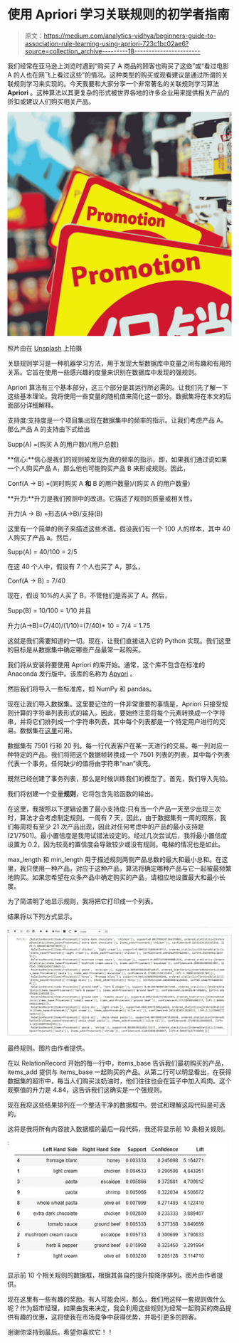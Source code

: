 # 使用 Apriori 学习关联规则的初学者指南

> 原文：<https://medium.com/analytics-vidhya/beginners-guide-to-association-rule-learning-using-apriori-723c1bc02ae6?source=collection_archive---------18----------------------->

我们经常在亚马逊上浏览时遇到“购买了 A 商品的顾客也购买了这些”或“看过电影 A 的人也在网飞上看过这些”的情况。这种类型的购买或观看建议是通过所谓的关联规则学习来实现的。今天我要和大家分享一个非常著名的关联规则学习算法 **Apriori** 。这种算法以其更复杂的形式被世界各地的许多企业用来提供相关产品的折扣或建议人们购买相关产品。

![](img/13d5d368aa99d5d6373d7e5d85ea817f.png)

照片由在 [Unsplash](https://unsplash.com?utm_source=medium&utm_medium=referral) 上拍摄

关联规则学习是一种机器学习方法，用于发现大型数据库中变量之间有趣和有用的关系。它旨在使用一些感兴趣的度量来识别在数据库中发现的强规则。

Apriori 算法有三个基本部分，这三个部分是其运行所必需的。让我们先了解一下这些基本理论。我将使用一些变量的随机值来简化这一部分。数据集将在本文的后面部分详细解释。

支持度:支持度是一个项目集出现在数据集中的频率的指示。让我们考虑产品 A。那么产品 A 的支持由下式给出

Supp(A) =(购买 A 的用户数)/(用户总数)

**信心:**信心是我们的规则被发现为真的频率的指示，即，如果我们通过说如果一个人购买产品 A，那么他也可能购买产品 B 来形成规则。因此，

Conf(A → B) =(同时购买 A **和** B 的用户数量)/(购买 A 的用户数量)

**升力:**升力是我们预测中的改进。它描述了规则的质量或相关性。

升力(A → B) =形态(A→B)/支持(B)

这里有一个简单的例子来描述这些术语。假设我们有一个 100 人的样本，其中 40 人购买了产品 a。然后，

Supp(A) = 40/100 = 2/5

在这 40 个人中，假设有 7 个人也买了 A，那么，

Conf(A → B) = 7/40

现在，假设 10%的人买了 B，不管他们是否买了 A。然后，

Supp(B) = 10/100 = 1/10 并且

升力(A→B)=(7/40)/(1/10)=(7/40)* 10 = 7/4 = 1.75

这就是我们需要知道的一切。现在，让我们直接进入它的 Python 实现。我们这里的目标是从数据集中确定哪些产品最常一起购买。

我们将从安装将要使用 Apriori 的库开始。通常，这个库不包含在标准的 Anaconda 发行版中。该库的名称为 [Apyori](https://pypi.org/project/apyori/) 。

然后我们将导入一些标准库，如 NumPy 和 pandas。

现在让我们导入数据集。这里要记住的一件非常重要的事情是，Apriori 只接受规则计算的字符串列表形式的输入。因此，要始终注意将每个元素转换成一个字符串，并将它们排列成一个字符串列表，其中每个列表都是一个特定用户进行的交易。数据集在[这里](https://drive.google.com/file/d/1iHPLs2m5o-b5yzRZEi7aVo5KPQkuNyDU/view?usp=sharing)可用。

数据集有 7501 行和 20 列。每一行代表客户在某一天进行的交易。每一列对应一种特定的产品。我们将把这个数据帧转换成一个 7501 列表的列表，其中每个列表代表一个事务。任何缺少的值将由字符串“nan”填充。

既然已经创建了事务列表，那么是时候训练我们的模型了。首先，我们导入先验。

我们将创建一个变量**规则**，它将包含先验函数的输出。

在这里，我按照以下逻辑设置了最小支持度:只有当一个产品一天至少出现三次时，算法才会考虑制定规则。一周有 7 天，因此，由于数据集有一周的观察，我们每周将有至少 21 次产品出现，因此对任何考虑中的产品的最小支持是(21/7501)。最小置信度是我用试错法设定的。经过几次尝试后，我将最小置信度设置为 0.2，因为较高的置信度会导致较少或没有规则。电梯的情况也是如此。

max_length 和 min_length 用于描述规则两侧产品总数的最大和最小总和。在这里，我只使用一种产品，对应于这种产品，算法将确定哪种产品与它一起被最频繁地购买。如果您希望在众多产品中确定购买的产品，请相应地设置最大和最小长度。

为了简洁明了地显示规则，我将把它打印成一个列表。

结果将以下列方式显示。

![](img/0622799dd100b64fe9e8b989b5ec2eaa.png)

最终规则。图片由作者提供。

在以 RelationRecord 开始的每一行中，items_base 告诉我们最初购买的产品，items_add 提供与 items_base 一起购买的产品。从第二行可以明显看出，在获得数据集的超市中，每当人们购买淡奶油时，他们往往也会在篮子中加入鸡肉。这个观察值的升力是 4.84，这告诉我们这确实是一个强规则。

现在我将这些结果排列在一个整洁干净的数据框中。尝试和理解这段代码是可选的。

这将是我将所有内容放入数据框的最后一段代码，我还将显示前 10 条相关规则。

![](img/e72da52bc8661b8894ef011cf5be7c65.png)

显示前 10 个相关规则的数据框，根据其各自的提升按降序排列。图片由作者提供。

现在这里有一些有趣的奖励。有人可能会问，那么，我们用这样一套规则做什么呢？作为超市经理，如果由我来决定，我会利用这些规则为经常一起购买的商品提供有趣的优惠，这将使我在市场竞争中获得优势，并吸引更多的顾客。

谢谢你坚持到最后。希望你喜欢它！！